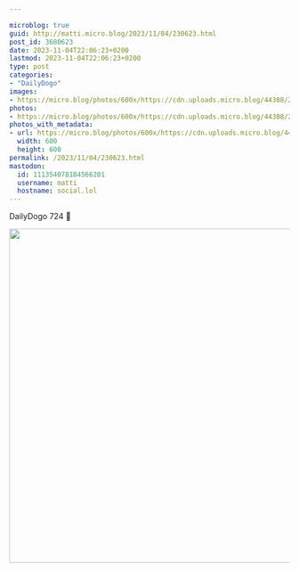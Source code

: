 ```yaml
---

microblog: true
guid: http://matti.micro.blog/2023/11/04/230623.html
post_id: 3680623
date: 2023-11-04T22:06:23+0200
lastmod: 2023-11-04T22:06:23+0200
type: post
categories:
- "DailyDogo"
images:
- https://micro.blog/photos/600x/https://cdn.uploads.micro.blog/44388/2023/0cba10dc503c4bd7ae9d77185e5e8bb5.jpg
photos:
- https://micro.blog/photos/600x/https://cdn.uploads.micro.blog/44388/2023/0cba10dc503c4bd7ae9d77185e5e8bb5.jpg
photos_with_metadata:
- url: https://micro.blog/photos/600x/https://cdn.uploads.micro.blog/44388/2023/0cba10dc503c4bd7ae9d77185e5e8bb5.jpg
  width: 600
  height: 600
permalink: /2023/11/04/230623.html
mastodon:
  id: 111354078184566201
  username: matti
  hostname: social.lol
---
```

DailyDogo 724 🐶

<img src="https://micro.blog/photos/600x/https://blog.martin-haehnel.de/uploads/2023/0cba10dc503c4bd7ae9d77185e5e8bb5.jpg" width="600" height="600" alt="" />
